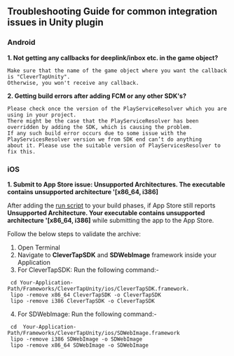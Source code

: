 ## Troubleshooting Guide for common integration issues in Unity plugin

### Android 

**1. Not getting any callbacks for deeplink/inbox etc. in the game object?**
    
    Make sure that the name of the game object where you want the callback is "CleverTapUnity".
    Otherwise, you won't receive any callback.

**2. Getting build errors after adding FCM or any other SDK's?**

    Please check once the version of the PlayServiceResolver which you are using in your project.
    There might be the case that the PlayServiceResolver has been overridden by adding the SDK, which is causing the problem.
    If any such build error occurs due to some issue with the PlayServicesResolver version we from SDK end can’t do anything
    about it. Please use the suitable version of PlayServicesResolver to fix this.

### iOS 

**1. Submit to App Store issue: Unsupported Architectures. The executable contains unsupported architecture '[x86_64, i386]**

After adding the [run script](https://github.com/CleverTap/clevertap-unity-sdk/blob/master/Plugin/CleverTapUnity/iOS/strip.sh) to your build phases, if App Store still reports **Unsupported Architecture. Your executable contains unsupported architecture '[x86_64, i386]** while submitting the app to the App Store.

Follow the below steps to validate the archive: 

1. Open Terminal
2. Navigate to **CleverTapSDK** and **SDWebImage** framework inside your Application
3. For CleverTapSDK: Run the following command:-
```shell
 cd Your-Application-Path/Frameworks/CleverTapUnity/ios/CleverTapSDK.framework.
 lipo -remove x86_64 CleverTapSDK -o CleverTapSDK
 lipo -remove i386 CleverTapSDK -o CleverTapSDK
 ```

4. For SDWebImage: Run the following command:-
```shell
 cd  Your-Application-Path/Frameworks/CleverTapUnity/ios/SDWebImage.framework
 lipo -remove i386 SDWebImage -o SDWebImage
 lipo -remove x86_64 SDWebImage -o SDWebImage
  ```
